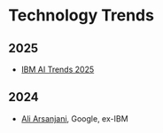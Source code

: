 # Technology Trends

## 2025

- [IBM AI Trends 2025](./2025/IBM%20AI%20Trends%202025.md)

## 2024

- [Ali Arsanjani](./2024/ali-arsanjani-2024.md), Google, ex-IBM